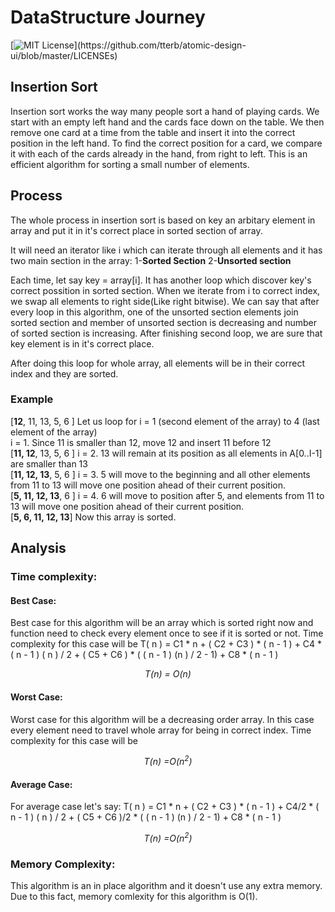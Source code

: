 
# DataStructure Journey
[![MIT License](https://img.shields.io/apm/l/atomic-design-ui.svg?)](https://github.com/tterb/atomic-design-ui/blob/master/LICENSEs)  
  
## Insertion Sort
Insertion sort works the way many people sort a hand of playing cards. We start with an empty left hand and the cards face down on the table. We then remove one card at a time from the table and insert it into the correct position in the left hand. To find the correct position for a card, we compare it with each of the cards already in the hand, from right to left.
This is an efficient algorithm for sorting a small number of elements.

## Process
The whole process in insertion sort is based on key an arbitary element in array and put it in it's correct place in sorted section of array.

It will need an iterator like i which can iterate through all elements and it has two main section in the array: 1-**Sorted Section**    2-**Unsorted section**

Each time, let say key = array[i]. It has another loop which discover key's correct possition in sorted section. When we iterate from i to correct index, we swap all elements to right side(Like right bitwise). We can say that after every loop in this algorithm, one of the unsorted section elements join sorted section and member of unsorted section is decreasing and number of sorted section is increasing. After finishing second loop, we are sure that key element is in it's correct place.

After doing this loop for whole array, all elements will be in their correct index and they are sorted.

### Example
[**12**, 11, 13, 5, 6  ]
Let us loop for i = 1 (second element of the array) to 4 (last element of the array)  
i = 1. Since 11 is smaller than 12, move 12 and insert 11 before 12  
[**11, 12**, 13, 5, 6  ]
i = 2. 13 will remain at its position as all elements in A[0..I-1] are smaller than 13  
[**11, 12, 13**, 5, 6  ]
i = 3. 5 will move to the beginning and all other elements from 11 to 13 will move one position ahead of their current position.  
[**5, 11, 12, 13**, 6  ]
i = 4. 6 will move to position after 5, and elements from 11 to 13 will move one position ahead of their current position.  
[**5, 6, 11, 12, 13**]
Now this array is sorted.


## Analysis

### Time complexity:

#### Best Case:

Best case for this algorithm will be an array which is sorted right now and function need to check every element once to see if it is sorted or not. Time complexity for this case will be 
T( n ) = C1 * n + ( C2 + C3 ) * ( n - 1 ) + C4 * ( n - 1 ) ( n ) / 2 + ( C5 + C6 ) * ( ( n - 1 ) (n ) / 2 - 1) + C8 * ( n - 1 )
<p align='center'><i> T(n) = O(n)</i> </p>

#### Worst Case:
Worst case for this algorithm will be a decreasing order array. In this case every element need to travel whole array for being in correct index. Time complexity for this case will be 
<p align='center'><i> T(n) =O(n<sup>2</sup>)</i> </p>

#### Average Case:
For average case let's say: T( n ) = C1 * n + ( C2 + C3 ) * ( n - 1 ) + C4/2 * ( n - 1 ) ( n ) / 2 + ( C5 + C6 )/2 * ( ( n - 1 ) (n ) / 2 - 1) + C8 * ( n - 1 )
<p align='center'><i> T(n) =O(n<sup>2</sup>)</i> </p>

### Memory Complexity:
This algorithm is an in place algorithm and it doesn't use any extra memory. Due to this fact, memory comlexity for this algorithm is O(1).